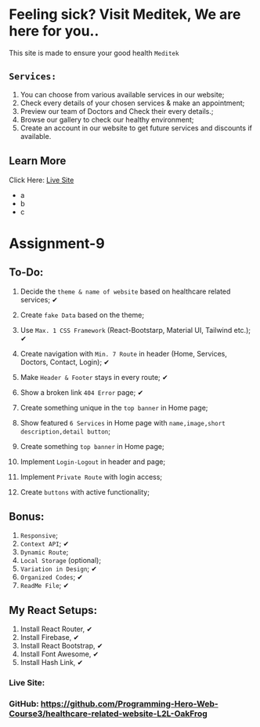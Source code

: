 # Feeling sick? Visit Meditek, We are here for you..

This site is made to ensure your good health `Meditek`

## `Services:`

1. You can choose from various available services in our website;
2. Check every details of your chosen services & make an appointment;
3. Preview our team of Doctors and Check their every details.;
4. Browse our gallery to check our healthy environment;
5. Create an account in our website to get future services and discounts if available.

## Learn More

Click Here: [Live Site]()

<ul>
<li>a</li>
<li>b</li>
<li>c</li>
</ul>

# Assignment-9

## To-Do:

1. Decide the `theme & name of website` based on healthcare related services; ✔

2. Create `fake Data` based on the theme;

3. Use `Max. 1 CSS Framework` (React-Bootstarp, Material UI, Tailwind etc.); ✔

4. Create navigation with `Min. 7 Route` in header (Home, Services, Doctors, Contact, Login); ✔

5. Make `Header & Footer` stays in every route; ✔

6. Show a broken link `404 Error` page; ✔

7. Create something unique in the `top banner` in Home page;

8. Show featured `6 Services` in Home page with `name,image,short description,detail button`;

8. Create something `top banner` in Home page;

9. Implement `Login-Logout` in header and page; 

10. Implement `Private Route` with login access; 

11. Create `buttons` with active functionality;

## Bonus:

1. `Responsive`;
2. `Context API`; ✔
3. `Dynamic Route`;
4. `Local Storage` (optional);
5. `Variation in Design`; ✔
6. `Organized Codes`; ✔
7. `ReadMe File`; ✔

## My React Setups:

1. Install React Router, ✔
2. Install Firebase, ✔
3. Install React Bootstrap, ✔
4. Install Font Awesome, ✔
5. Install Hash Link, ✔

### Live Site: 
### GitHub: https://github.com/Programming-Hero-Web-Course3/healthcare-related-website-L2L-OakFrog